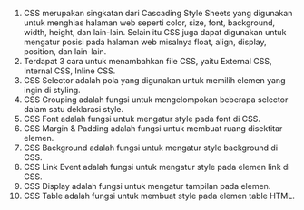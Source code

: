 1. CSS merupakan singkatan dari Cascading Style Sheets yang digunakan untuk menghias halaman web seperti color, size, font, background, width, height, dan lain-lain. Selain itu CSS juga dapat digunakan untuk mengatur posisi pada halaman web misalnya float, align, display, position, dan lain-lain.
2. Terdapat 3 cara untuk menambahkan file CSS, yaitu External CSS, Internal CSS, Inline CSS.
3. CSS Selector adalah pola yang digunakan untuk memilih elemen yang ingin di styling.
4. CSS Grouping adalah fungsi untuk mengelompokan beberapa selector dalam satu deklarasi style.
5. CSS Font adalah fungsi untuk mengatur style pada font di CSS.
6. CSS Margin & Padding adalah fungsi untuk membuat ruang disektitar elemen.
7. CSS Background adalah fungsi untuk mengatur style background di CSS.
8. CSS Link Event adalah fungsi untuk mengatur style pada elemen link di CSS.
9. CSS Display adalah fungsi untuk mengatur tampilan pada elemen.
10. CSS Table adalah fungsi untuk membuat style pada elemen table HTML.
